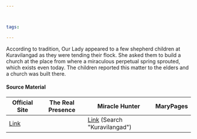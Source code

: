 ```yaml
---



tags:

---
```


According to tradition, Our Lady appeared to a few shepherd children at Kuravilangad as they were tending their flock.  She asked them to build a church at the place from where a miraculous perpetual spring sprouted, which exists even today.  The children reported this matter to the elders and a church was built there.

#### Source Material

| Official Site | The Real Presence | Miracle Hunter | MaryPages |
| --- | --- | --- | --- |
| [Link](http://kuravilangadpally.com/) | | [Link](https://www.miraclehunter.com/marian_apparitions/approved_apparitions/apparitions_0040-0999.html) (Search "Kuravilangad") | |


